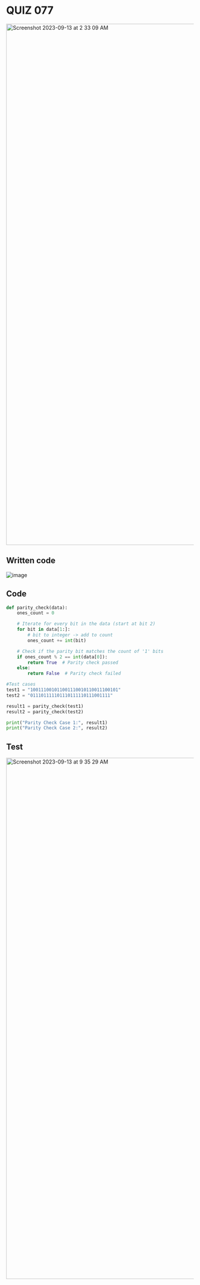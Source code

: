 # QUIZ 077

<img width="1396" alt="Screenshot 2023-09-13 at 2 33 09 AM" src="https://github.com/Madaniarias/Year-2/assets/111761417/ce9e8ac7-ec34-4872-a9dc-139e72d670a3">

## Written code

![image](https://github.com/Madaniarias/Year-2/assets/111761417/c6502dc3-a9b0-4bb5-8255-dde215c9313c)

## Code

```.py
def parity_check(data):
    ones_count = 0

    # Iterate for every bit in the data (start at bit 2)
    for bit in data[1:]:
        # bit to integer -> add to count
        ones_count += int(bit)

    # Check if the parity bit matches the count of '1' bits
    if ones_count % 2 == int(data[0]):
        return True  # Parity check passed
    else:
        return False  # Parity check failed

#Test cases
test1 = "100111001011001110010110011100101"
test2 = "011101111101110111110111001111"

result1 = parity_check(test1)
result2 = parity_check(test2)

print("Parity Check Case 1:", result1)
print("Parity Check Case 2:", result2)
```

## Test
<img width="1396" alt="Screenshot 2023-09-13 at 9 35 29 AM" src="https://github.com/Madaniarias/Year-2/assets/111761417/38f130c7-a0ff-4d22-955f-c8dae723b5f7">
